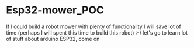 # Esp32-mower_POC
If I could build a robot mower with plenty of functionality I will save lot of time (perhaps I will spent this time to build this robot) :-) let's go to learn  lot of stuff about arduino ESP32, come on
